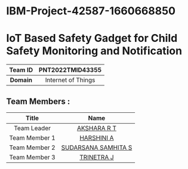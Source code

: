 # IBM-Project-42587-1660668850
# IoT Based Safety Gadget for Child Safety Monitoring and Notification


|        **Team ID**        |  PNT2022TMID43355 |
|:---------------------:|:------------------------------:|
|         **Domain**        | Internet of Things |


## Team Members :
|   **Title**   |      **Name**     |
|:-----------:|:-----------------:|
| Team Leader   |    [AKSHARA R T](https://github.com/Akshara0906)   |
| Team Member 1 |   [HARSHINI A](https://github.com/Harshini14-bot)  |
| Team Member 2 |  [SUDARSANA SAMHITA S](https://github.com/Samhita09)  |
| Team Member 3 | [TRINETRA J](https://github.com/Trinetra-8) |
